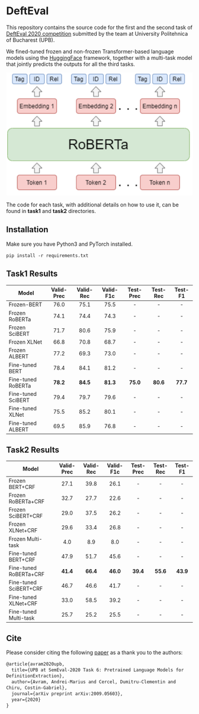 # DeftEval

This repository contains the source code for the first and the second task of [DeftEval 2020 competition](https://competitions.codalab.org/competitions/22759)
submitted by the team at University Politehnica of Bucharest (UPB).

We fined-tuned frozen and non-frozen Transformer-based language models using the [HuggingFace](https://github.com/huggingface/transformers) framework, together with a multi-task model that jointly predicts the outputs for all the third tasks. 

<p align="center">
  <img src="https://raw.githubusercontent.com/avramandrei/DeftEval/master/resources/multitask_system.png">
</p>

The code for each task, with additional details on how to use it, can be found in **task1** and **task2** directories.

## Installation

Make sure you have Python3 and PyTorch installed.

```
pip install -r requirements.txt
```

## Task1 Results

| Model | Valid-Prec | Valid-Rec | Valid-F1c | Test-Prec | Test-Rec | Test-F1 |
--------| :----------: | :----------: | :----------: | :----------: | :----------: | :----------: |
Frozen-BERT | 76.0 | 75.1 | 75.5 | - | - | - |
Frozen RoBERTa | 74.1 | 74.4 | 74.3 | - | - | - |
Frozen SciBERT | 71.7 | 80.6 | 75.9 | - | - | - |
Frozen XLNet | 66.8 | 70.8 | 68.7 | - | - | - |
Frozen ALBERT | 77.2 | 69.3 | 73.0 | - | - | - |
Fine-tuned BERT | 78.4 | 84.1 | 81.2 | - | - | - |
Fine-tuned RoBERTa | **78.2** | **84.5** | **81.3** | **75.0** | **80.6** | **77.7** |
Fine-tuned SciBERT | 79.4 | 79.7 | 79.6 | - | - | - |
Fine-tuned XLNet | 75.5 | 85.2 | 80.1 | - | - | - |
Fine-tuned ALBERT | 69.5 | 85.9 | 76.8 | - | - | - |

## Task2 Results

| Model | Valid-Prec | Valid-Rec | Valid-F1c | Test-Prec | Test-Rec | Test-F1 |
--------| :----------: | :----------: | :----------: | :----------: | :----------: | :----------: |
Frozen BERT+CRF | 27.1 | 39.8 | 26.1 | - | - | - |
Frozen RoBERTa+CRF | 32.7 | 27.7 | 22.6 | - | - | - |
Frozen SciBERT+CRF | 29.0 | 37.5 | 26.2 | - | - | - |
Frozen XLNet+CRF | 29.6 | 33.4 | 26.8 | - | - | - |
Frozen Multi-task | 4.0 | 8.9 | 8.0 | - | - | - |
Fine-tuned BERT+CRF | 47.9 | 51.7 | 45.6 | - | - | - |
Fine-tuned RoBERTa+CRF | **41.4** | **66.4** | **46.0** | **39.4** | **55.6** | **43.9** |
Fine-tuned SciBERT+CRF | 46.7 | 46.6 | 41.7 | - | - | - |
Fine-tuned XLNet+CRF | 33.0 | 58.5 | 39.2 | - | - | - |
Fine-tuned Multi-task | 25.7 | 25.2 | 25.5 | - | - | - |

## Cite
Please consider citing the following [paper](https://arxiv.org/abs/2009.05603) as a thank you to the authors: 
```
@article{avram2020upb,
  title={UPB at SemEval-2020 Task 6: Pretrained Language Models for DefinitionExtraction},
  author={Avram, Andrei-Marius and Cercel, Dumitru-Clementin and Chiru, Costin-Gabriel},
  journal={arXiv preprint arXiv:2009.05603},
  year={2020}
}
```
